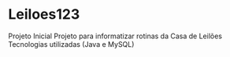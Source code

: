 # Leiloes123
Projeto Inicial
Projeto para informatizar rotinas da Casa de Leilões
Tecnologias utilizadas (Java e MySQL)
